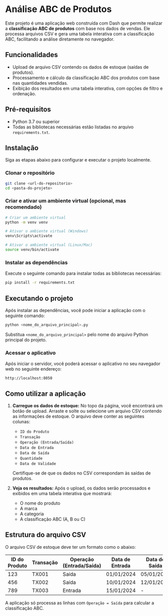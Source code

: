 
# Análise ABC de Produtos

Este projeto é uma aplicação web construída com Dash que permite realizar a **classificação ABC de produtos** com base nos dados de vendas. Ele processa arquivos CSV e gera uma tabela interativa com a classificação ABC, facilitando a análise diretamente no navegador.

## Funcionalidades

- Upload de arquivo CSV contendo os dados de estoque (saídas de produtos).
- Processamento e cálculo da classificação ABC dos produtos com base nas quantidades vendidas.
- Exibição dos resultados em uma tabela interativa, com opções de filtro e ordenação.

## Pré-requisitos

- Python 3.7 ou superior
- Todas as bibliotecas necessárias estão listadas no arquivo `requirements.txt`.

## Instalação

Siga as etapas abaixo para configurar e executar o projeto localmente.

### Clonar o repositório

```bash
git clone <url-do-repositorio>
cd <pasta-do-projeto>
```

### Criar e ativar um ambiente virtual (opcional, mas recomendado)

```bash
# Criar um ambiente virtual
python -m venv venv

# Ativar o ambiente virtual (Windows)
venv\Scripts\activate

# Ativar o ambiente virtual (Linux/Mac)
source venv/bin/activate
```

### Instalar as dependências

Execute o seguinte comando para instalar todas as bibliotecas necessárias:

```bash
pip install -r requirements.txt
```

## Executando o projeto

Após instalar as dependências, você pode iniciar a aplicação com o seguinte comando:

```bash
python <nome_do_arquivo_principal>.py
```

Substitua `<nome_do_arquivo_principal>` pelo nome do arquivo Python principal do projeto.

### Acessar o aplicativo

Após iniciar o servidor, você poderá acessar o aplicativo no seu navegador web no seguinte endereço:

```
http://localhost:8050
```

## Como utilizar a aplicação

1. **Carregue os dados de estoque:** No topo da página, você encontrará um botão de upload. Arraste e solte ou selecione um arquivo CSV contendo as informações de estoque. O arquivo deve conter as seguintes colunas:
   - `ID do Produto`
   - `Transação`
   - `Operação (Entrada/Saída)`
   - `Data de Entrada`
   - `Data de Saída`
   - `Quantidade`
   - `Data de Validade`
   
   Certifique-se de que os dados no CSV correspondam às saídas de produtos.

2. **Veja os resultados:** Após o upload, os dados serão processados e exibidos em uma tabela interativa que mostrará:
   - O nome do produto
   - A marca
   - A categoria
   - A classificação ABC (A, B ou C)

## Estrutura do arquivo CSV

O arquivo CSV de estoque deve ter um formato como o abaixo:

| ID do Produto | Transação | Operação (Entrada/Saída) | Data de Entrada | Data de Saída | Quantidade | Data de Validade |
|---------------|-----------|--------------------------|-----------------|--------------|------------|------------------|
| 123           | TX001     | Saída                    | 01/01/2024      | 05/01/2024   | 50         | 01/01/2025       |
| 456           | TX002     | Saída                    | 10/01/2024      | 12/01/2024   | 20         | 01/01/2025       |
| 789           | TX003     | Entrada                  | 15/01/2024      | -            | 10         | 01/02/2025       |

A aplicação só processa as linhas com `Operação = Saída` para calcular a classificação ABC.
